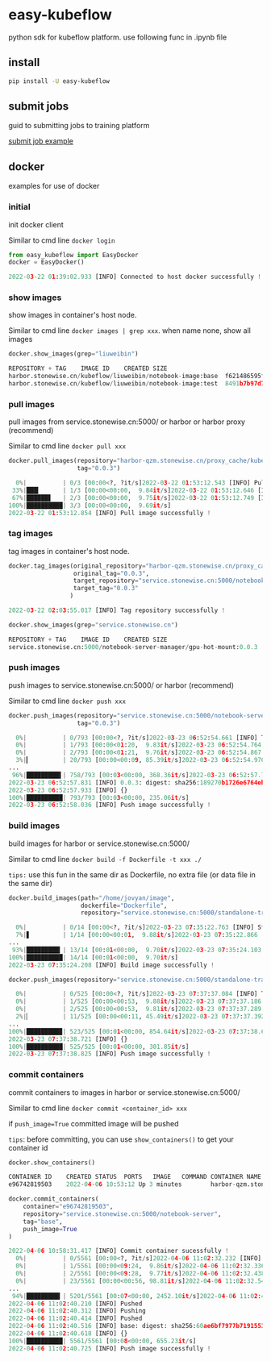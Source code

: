 # easy-kubeflow

python sdk for kubeflow platform. use following func in .ipynb file

## install 
```bash
pip install -U easy-kubeflow
```

## submit jobs

guid to submitting jobs to training platform


[submit job example](./easy_kubeflow/examples/submit-jobs-test.ipynb)

## docker

examples for use of docker

### initial

init docker client

Similar to cmd line ``docker login``

```python
from easy_kubeflow import EasyDocker
docker = EasyDocker()

2022-03-22 01:39:02.933 [INFO] Connected to host docker successfully !
```
### show images

show images in container's host node.

Similar to cmd line ``docker images | grep xxx``. when name none, show all images

```python
docker.show_images(grep="liuweibin")

REPOSITORY + TAG	IMAGE ID	CREATED	SIZE
harbor.stonewise.cn/kubeflow/liuweibin/notebook-image:base	f621486595fe	2022-03-17T02:02:18.143	8.1 GB
harbor.stonewise.cn/kubeflow/liuweibin/notebook-image:test	8491b7b97d72	2022-01-21T10:13:34.857	8.1 GB
```

### pull images

pull images from service.stonewise.cn:5000/ or harbor or harbor proxy (recommend)

Similar to cmd line ``docker pull xxx``

```python
docker.pull_images(repository="harbor-qzm.stonewise.cn/proxy_cache/kubeflow/notebook-server-manager/gpu-hot-mount", 
                   tag="0.0.3")

  0%|          | 0/3 [00:00<?, ?it/s]2022-03-22 01:53:12.543 [INFO] Pulling from proxy_cache/kubeflow/notebook-server-manager/gpu-hot-mount
 33%|███▎      | 1/3 [00:00<00:00,  9.84it/s]2022-03-22 01:53:12.646 [INFO] Digest: sha256:189270b1726e6764ebbcdfa72f1ba80fa8bc3945712afadc1adadfd3dfb741b4
 67%|██████▋   | 2/3 [00:00<00:00,  9.75it/s]2022-03-22 01:53:12.749 [INFO] Status: Downloaded newer image for harbor-qzm.stonewise.cn/proxy_cache/kubeflow/notebook-server-manager/gpu-hot-mount:0.0.3
100%|██████████| 3/3 [00:00<00:00,  9.69it/s]
2022-03-22 01:53:12.854 [INFO] Pull image successfully !
```

### tag images

tag images in container's host node.

```python
docker.tag_images(original_repository="harbor-qzm.stonewise.cn/proxy_cache/kubeflow/notebook-server-manager/gpu-hot-mount", 
                  original_tag="0.0.3",
                  target_repository="service.stonewise.cn:5000/notebook-server-manager/gpu-hot-mount", 
                  target_tag="0.0.3"
                 )

2022-03-22 02:03:55.017 [INFO] Tag repository successfully !

docker.show_images(grep="service.stonewise.cn")

REPOSITORY + TAG	IMAGE ID	CREATED	SIZE
service.stonewise.cn:5000/notebook-server-manager/gpu-hot-mount:0.0.3	d3838c66fc1e	2022-03-14T02:19:02.010	1.0 GB
```
### push images

push images to service.stonewise.cn:5000/ or harbor (recommend)

Similar to cmd line ``docker push xxx``

```python
docker.push_images(repository="service.stonewise.cn:5000/notebook-server-manager/gpu-hot-mount", 
                   tag="0.0.3")

  0%|          | 0/793 [00:00<?, ?it/s]2022-03-23 06:52:54.661 [INFO] The push refers to repository [service.stonewise.cn:5000/notebook-server-manager/gpu-hot-mount]
  0%|          | 1/793 [00:00<01:20,  9.83it/s]2022-03-23 06:52:54.764 [INFO] Preparing
  0%|          | 2/793 [00:00<01:21,  9.76it/s]2022-03-23 06:52:54.867 [INFO] Waiting
  3%|▎         | 20/793 [00:00<00:09, 85.39it/s]2022-03-23 06:52:54.970 [INFO] Pushing
...
 96%|█████████▌| 758/793 [00:03<00:00, 368.36it/s]2022-03-23 06:52:57.730 [INFO] Pushed
2022-03-23 06:52:57.831 [INFO] 0.0.3: digest: sha256:189270b1726e6764ebbcdfa72f1ba80fa8bc3945712afadc1adadfd3dfb741b4 size: 4079
2022-03-23 06:52:57.933 [INFO] {}
100%|██████████| 793/793 [00:03<00:00, 235.06it/s]
2022-03-23 06:52:58.036 [INFO] Push image successfully !
```

### build images

build images for harbor or service.stonewise.cn:5000/

Similar to cmd line ``docker build -f Dockerfile -t xxx ./``

`tips:` use this fun in the same dir as Dockerfile, no extra file (or data file in the same dir)

```python
docker.build_images(path="/home/jovyan/image",
                    dockerfile="Dockerfile",
                    repository="service.stonewise.cn:5000/standalone-training",tag="0.0.1")

  0%|          | 0/14 [00:00<?, ?it/s]2022-03-23 07:35:22.763 [INFO] Step 1/3 : FROM harbor-qzm.stonewise.cn/proxy_cache/kubeflow/tensorflow:1.14.0-py3.6-cpu
  7%|▋         | 1/14 [00:00<00:01,  9.88it/s]2022-03-23 07:35:22.866 [INFO] 
...
 93%|█████████▎| 13/14 [00:01<00:00,  9.70it/s]2022-03-23 07:35:24.103 [INFO] Successfully tagged service.stonewise.cn:5000/standalone-training:0.0.1
100%|██████████| 14/14 [00:01<00:00,  9.70it/s]
2022-03-23 07:35:24.208 [INFO] Build image successfully !

docker.push_images(repository="service.stonewise.cn:5000/standalone-training", tag="0.0.1")

  0%|          | 0/525 [00:00<?, ?it/s]2022-03-23 07:37:37.084 [INFO] The push refers to repository [service.stonewise.cn:5000/standalone-training]
  0%|          | 1/525 [00:00<00:53,  9.88it/s]2022-03-23 07:37:37.186 [INFO] Preparing
  0%|          | 2/525 [00:00<00:53,  9.81it/s]2022-03-23 07:37:37.289 [INFO] Waiting
  2%|▏         | 11/525 [00:00<00:11, 45.49it/s]2022-03-23 07:37:37.392 [INFO] Pushing
...
100%|█████████▉| 523/525 [00:01<00:00, 854.64it/s]2022-03-23 07:37:38.620 [INFO] 0.0.1: digest: sha256:0fe6eaa12c2e4409f2b20f089dca83e8f0b4480b60405dcbb102a00185b2070c size: 2215
2022-03-23 07:37:38.721 [INFO] {}
100%|██████████| 525/525 [00:01<00:00, 301.85it/s]
2022-03-23 07:37:38.825 [INFO] Push image successfully !
```

### commit containers

commit containers to images in  harbor or service.stonewise.cn:5000/

Similar to cmd line ``docker commit <container_id> xxx``

if `push_image=True` committed image will be pushed

`tips`: before committing, you can use `show_containers()` to get your container id 

```python
docker.show_containers()

CONTAINER ID	CREATED	STATUS	PORTS	IMAGE	COMMAND	CONTAINER NAME
e96742819503	2022-04-06 10:53:12	Up 3 minutes		harbor-qzm.stonewise.cn/proxy_cache/kubeflow/notebook-image@sha256:1deea8bc1e94c2ee7e63c146cdfe6ffa6cf46e99c7c64aeb8a75bf2d5293840c	/entrypoint.sh /bin/bash /usr/src/app/startup.sh	k8s_base_base-0_liuweibin_554565fb-659a-4a06-b2e8-f188bd5c38ed_0
```

```python
docker.commit_containers(
    container="e96742819503",
    repository="service.stonewise.cn:5000/notebook-server",
    tag="base",
    push_image=True
)

2022-04-06 10:58:31.417 [INFO] Commit container sucessfully !
  0%|          | 0/5561 [00:00<?, ?it/s]2022-04-06 11:02:32.232 [INFO] The push refers to repository [service.stonewise.cn:5000/notebook-server]
  0%|          | 1/5561 [00:00<09:24,  9.86it/s]2022-04-06 11:02:32.336 [INFO] Preparing
  0%|          | 2/5561 [00:00<09:28,  9.77it/s]2022-04-06 11:02:32.438 [INFO] Waiting
  0%|          | 23/5561 [00:00<00:56, 98.81it/s]2022-04-06 11:02:32.541 [INFO] Preparing
...
 94%|█████████▎| 5201/5561 [00:07<00:00, 2452.10it/s]2022-04-06 11:02:40.109 [INFO] Pushing
2022-04-06 11:02:40.210 [INFO] Pushed
2022-04-06 11:02:40.312 [INFO] Pushing
2022-04-06 11:02:40.414 [INFO] Pushed
2022-04-06 11:02:40.516 [INFO] base: digest: sha256:60ae6bf7977b719155119ae9eb0e36605227bb867a97b612a4d3f437e3bf9410 size: 7864
2022-04-06 11:02:40.618 [INFO] {}
100%|██████████| 5561/5561 [00:08<00:00, 655.23it/s] 
2022-04-06 11:02:40.725 [INFO] Push image successfully !
```